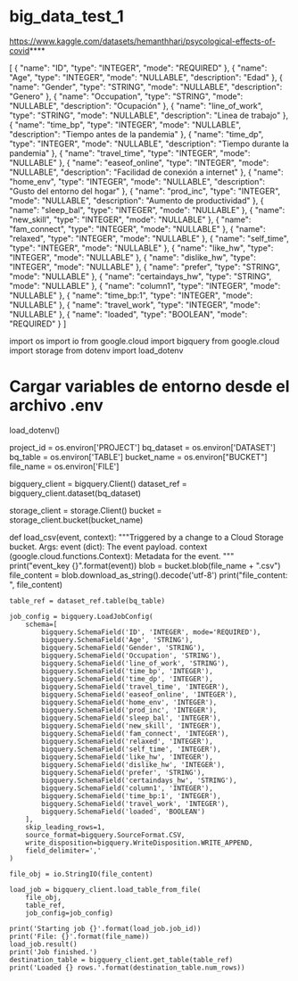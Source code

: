 # big_data_test_1
https://www.kaggle.com/datasets/hemanthhari/psycological-effects-of-covid****


[
    {
        "name": "ID",
        "type": "INTEGER",
        "mode": "REQUIRED"
    },
    {
        "name": "Age",
        "type": "INTEGER",
        "mode": "NULLABLE",
        "description": "Edad"
    },
    {
        "name": "Gender",
        "type": "STRING",
        "mode": "NULLABLE",
        "description": "Genero"
    },
    {
        "name": "Occupation",
        "type": "STRING",
        "mode": "NULLABLE",
        "description": "Ocupación"
    },
    {
        "name": "line_of_work",
        "type": "STRING",
        "mode": "NULLABLE",
        "description": "Linea de trabajo"
    },
    {
        "name": "time_bp",
        "type": "INTEGER",
        "mode": "NULLABLE",
        "description": "Tiempo antes de la pandemia"
    },
    {
        "name": "time_dp",
        "type": "INTEGER",
        "mode": "NULLABLE",
        "description": "Tiempo durante la pandemia"
    },
    {
        "name": "travel_time",
        "type": "INTEGER",
        "mode": "NULLABLE"
    },
    {
        "name": "easeof_online",
        "type": "INTEGER",
        "mode": "NULLABLE",
        "description": "Facilidad de conexión a internet"
    },
    {
        "name": "home_env",
        "type": "INTEGER",
        "mode": "NULLABLE",
        "description": "Gusto del entorno del hogar"
    },
    {
        "name": "prod_inc",
        "type": "INTEGER",
        "mode": "NULLABLE",
        "description": "Aumento de productividad"
    },
    {
        "name": "sleep_bal",
        "type": "INTEGER",
        "mode": "NULLABLE"
    },
    {
        "name": "new_skill",
        "type": "INTEGER",
        "mode": "NULLABLE"
    },
    {
        "name": "fam_connect",
        "type": "INTEGER",
        "mode": "NULLABLE"
    },
    {
        "name": "relaxed",
        "type": "INTEGER",
        "mode": "NULLABLE"
    },
    {
        "name": "self_time",
        "type": "INTEGER",
        "mode": "NULLABLE"
    },
    {
        "name": "like_hw",
        "type": "INTEGER",
        "mode": "NULLABLE"
    },
    {
        "name": "dislike_hw",
        "type": "INTEGER",
        "mode": "NULLABLE"
    },
    {
        "name": "prefer",
        "type": "STRING",
        "mode": "NULLABLE"
    },
    {
        "name": "certaindays_hw",
        "type": "STRING",
        "mode": "NULLABLE"
    },
    {
        "name": "column1",
        "type": "INTEGER",
        "mode": "NULLABLE"
    },
    {
        "name": "time_bp:1",
        "type": "INTEGER",
        "mode": "NULLABLE"
    },
    {
        "name": "travel_work",
        "type": "INTEGER",
        "mode": "NULLABLE"
    },
    {
        "name": "loaded",
        "type": "BOOLEAN",
        "mode": "REQUIRED"
    }
]



import os
import io
from google.cloud import bigquery
from google.cloud import storage
from dotenv import load_dotenv

# Cargar variables de entorno desde el archivo .env
load_dotenv()

project_id = os.environ['PROJECT']
bq_dataset = os.environ['DATASET']
bq_table = os.environ['TABLE']
bucket_name = os.environ["BUCKET"]
file_name = os.environ['FILE']

bigquery_client = bigquery.Client()
dataset_ref = bigquery_client.dataset(bq_dataset)

storage_client = storage.Client()
bucket = storage_client.bucket(bucket_name)

def load_csv(event, context):
    """Triggered by a change to a Cloud Storage bucket.
    Args:
        event (dict): The event payload.
        context (google.cloud.functions.Context): Metadata for the event.
    """
    print("event_key {}".format(event))
    blob = bucket.blob(file_name + ".csv")
    file_content = blob.download_as_string().decode('utf-8')
    print("file_content: ", file_content)

    table_ref = dataset_ref.table(bq_table)
    
    job_config = bigquery.LoadJobConfig(
        schema=[
            bigquery.SchemaField('ID', 'INTEGER', mode='REQUIRED'),
            bigquery.SchemaField('Age', 'STRING'),
            bigquery.SchemaField('Gender', 'STRING'),
            bigquery.SchemaField('Occupation', 'STRING'),
            bigquery.SchemaField('line_of_work', 'STRING'),
            bigquery.SchemaField('time_bp', 'INTEGER'),
            bigquery.SchemaField('time_dp', 'INTEGER'),
            bigquery.SchemaField('travel_time', 'INTEGER'),
            bigquery.SchemaField('easeof_online', 'INTEGER'),
            bigquery.SchemaField('home_env', 'INTEGER'),
            bigquery.SchemaField('prod_inc', 'INTEGER'),
            bigquery.SchemaField('sleep_bal', 'INTEGER'),
            bigquery.SchemaField('new_skill', 'INTEGER'),
            bigquery.SchemaField('fam_connect', 'INTEGER'),
            bigquery.SchemaField('relaxed', 'INTEGER'),
            bigquery.SchemaField('self_time', 'INTEGER'),
            bigquery.SchemaField('like_hw', 'INTEGER'),
            bigquery.SchemaField('dislike_hw', 'INTEGER'),
            bigquery.SchemaField('prefer', 'STRING'),
            bigquery.SchemaField('certaindays_hw', 'STRING'),
            bigquery.SchemaField('column1', 'INTEGER'),
            bigquery.SchemaField('time_bp:1', 'INTEGER'),
            bigquery.SchemaField('travel_work', 'INTEGER'),
            bigquery.SchemaField('loaded', 'BOOLEAN')
        ],
        skip_leading_rows=1,
        source_format=bigquery.SourceFormat.CSV,
        write_disposition=bigquery.WriteDisposition.WRITE_APPEND,
        field_delimiter=','
    )
    
    file_obj = io.StringIO(file_content)

    load_job = bigquery_client.load_table_from_file(
        file_obj,
        table_ref,
        job_config=job_config)
    
    print('Starting job {}'.format(load_job.job_id))
    print('File: {}'.format(file_name))
    load_job.result()
    print('Job finished.')
    destination_table = bigquery_client.get_table(table_ref)
    print('Loaded {} rows.'.format(destination_table.num_rows))
